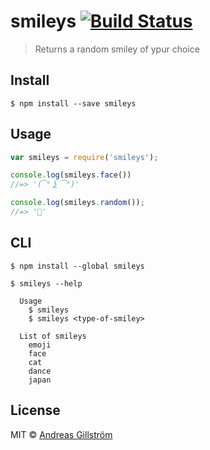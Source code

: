 # smileys [![Build Status](https://travis-ci.org/gillstrom/smileys.svg?branch=master)](https://travis-ci.org/gillstrom/smileys)

> Returns a random smiley of ypur choice


## Install

```
$ npm install --save smileys
```


## Usage

```js
var smileys = require('smileys');

console.log(smileys.face())
//=> '(͡° ͜ʖ ͡°)'

console.log(smileys.random());
//=> '👰'
```


## CLI

```
$ npm install --global smileys
```

```
$ smileys --help

  Usage
    $ smileys
    $ smileys <type-of-smiley>

  List of smileys
    emoji
    face
    cat
    dance
    japan
```


## License

MIT © [Andreas Gillström](https://github.com/gillstrom)

